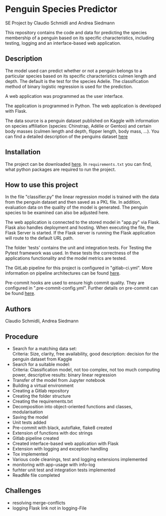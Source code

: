 # Penguin Species Predictor
SE Project by Claudio Schmidli and Andrea Siedmann

This repository contains the code and data for predicting the species membership of a penguin based on its specific characteristics, including testing, logging and an interface-based web application.

## Description
The model used can predict whether or not a penguin belongs to a particular species based on its specific characteristics culmen length and depth. The default is the test for the species Adelie. The classification method of binary logistic regression is used for the prediction.

A web application was programmed as the user interface.

The application is programmed in Python. The web application is developed with Flask.

The data source is a penguin dataset published on Kaggle with information on species affiliation (species: Chinstrap, Adélie or Gentoo) and certain body masses (culmen length and depth, flipper length, body mass, ...). You can find a detailed description of the penguins dataset [here](https://www.kaggle.com/parulpandey/penguin-dataset-the-new-iris)

## Installation
The project can be downloaded [here](https://gitlab.com/claudio.schmidli/das-software-engineering-projektarbeit). In `requirements.txt` you can find, what python packages are required to run the project.

## How to use this project
In the file "classifier.py" the linear regression model is trained with the data from the penguin dataset and then saved as a PKL file. In addition, evaluation data on the quality of the model is generated. The penguin species to be examined can also be adjusted here.

The web application is connected to the stored model in "app.py" via Flask. Flask also handles deployment and hosting. When executing the file, the Flask Server is started. If the Flask server is running the Flask application will route to the default URL path.

The folder 'tests' contains the unit and integration tests. For Testing the Pytest framework was used. In these tests the correctness of the applications functionality and the model metrics are tested.

The GitLab pipeline for this project is configured in "gitlab-ci.yml". More information on pipeline architectures can be found [here](https://docs.gitlab.com/ee/ci/pipelines/pipeline_architectures.html).

Pre-commit hooks are used to ensure high commit quality. They are configured in ".pre-commit-config.yml". Further details on pre-commit can be found [here](https://pre-commit.com/).


## Authors
Claudio Schmidli, Andrea Siedmann

## Procedure
- Search for a matching data set: <br>
Criteria: Size, clarity, free availability, good description: decision for the penguin dataset from Kaggle
- Search for a suitable model: <br>
Criteria: Classification model, not too complex, not too much computing power, descriptive results: binary linear regression
- Transfer of the model from Jupyter notebook
- Building a virtual environment
- Creating a Gitlab repository
- Creating the folder structure
- Creating the requirements.txt
- Decomposition into object-oriented functions and classes, modularisation
- Saving the model
- Unit tests added
- Pre-commit with black, autoflake, flake8 created
- Extension of functions with doc strings
- Gitlab pipeline created
- Created interface-based web application with Flask
- Extension with logging and exception handling
- Tox implemented
- Various code cleanings, test and logging extensions implemented
- monitoring with app-usage with info-log
- furhter unit test and integration tests implemented
- ReadMe file completed

## Challenges
- resolving merge-conflicts
- logging Flask link not in logging-File

